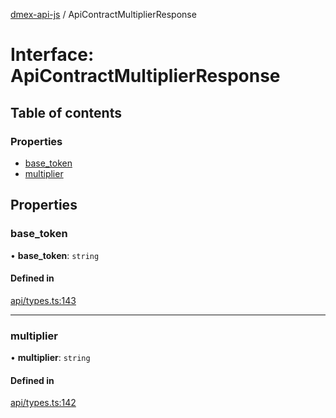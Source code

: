 [dmex-api-js](../README.md) / ApiContractMultiplierResponse

# Interface: ApiContractMultiplierResponse

## Table of contents

### Properties

- [base\_token](ApiContractMultiplierResponse.md#base_token)
- [multiplier](ApiContractMultiplierResponse.md#multiplier)

## Properties

### base\_token

• **base\_token**: `string`

#### Defined in

[api/types.ts:143](https://github.com/dmex-app/node-api-js/blob/37c40d0/src/api/types.ts#L143)

___

### multiplier

• **multiplier**: `string`

#### Defined in

[api/types.ts:142](https://github.com/dmex-app/node-api-js/blob/37c40d0/src/api/types.ts#L142)
